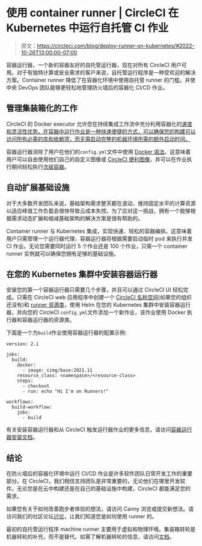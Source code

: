 # 使用 container runner | CircleCI 在 Kubernetes 中运行自托管 CI 作业

> 原文：<https://circleci.com/blog/deploy-runner-on-kubernetes/#2022-10-26T13:00:00-07:00>

容器运行器，一个新的容器友好的自托管运行器，现在对所有 CircleCI 用户可用。对于有独特计算或安全需求的客户来说，自托管运行程序是一种受欢迎的解决方案。Container runner 降低了在容器化环境中使用自托管 runner 的门槛，并使中央 DevOps 团队能够更轻松地管理防火墙后的容器化 CI/CD 作业。

## 管理集装箱化的工作

CircleCI 的 Docker executor 允许您在持续集成工作流中充分利用容器化的[速度和灵活性优势。在容器中运行作业是一种快速便捷的方式，可以确保您的构建可以访问所有必需的库和依赖项，而无需启动完整的机器环境所需的额外启动时间。](https://circleci.com/blog/benefits-of-containerization/)

容器运行器消除了用户在他们的`config.yml`文件中使用 [Docker 语法](https://circleci.com/docs/using-docker)。这意味着用户可以自由使用他们自己的自定义图像或 [CircleCI 便利图像](https://circleci.com/developer/images?imageType=docker)，并可以在作业执行期间轻松执行[次级容器](https://circleci.com/docs/using-docker#using-multiple-docker-images)。

## 自动扩展基础设施

对于大多数开发团队来说，基础架构需求整天都在波动，维持固定水平的计算资源以适应峰值工作负载会很快导致云成本失控。为了应对这一挑战，拥有一个能够根据需求动态扩展和缩减基础架构的解决方案是很有帮助的。

Container runner 与 Kubernetes 集成，实现快速、轻松的容器编排。这意味着用户只需管理一个运行器代理，容器运行器将根据需要启动临时 pod 来执行并发 CI 作业。无论您需要同时运行 5 个作业还是 100 个作业，只需一个 container runner 实例就可以确保您拥有足够的基础设施。

## 在您的 Kubernetes 集群中安装容器运行器

安装您的第一个容器运行器只需要几个步骤，并且可以通过 CircleCI UI 轻松完成。只需在 CircleCI web 应用程序中创建一个 [CircleCI 名称空间](https://circleci.com/docs/runner-concepts/#namespaces-and-resource-classes)(如果您的组织还没有)和 [runner 资源类](https://circleci.com/docs/runner-concepts/#namespaces-and-resource-classes)，使用 Helm 在您的 Kubernetes 集群中安装容器运行器，并向您的 CircleCI `config.yml`文件添加一个新作业，该作业使用 Docker 执行器和容器运行器的资源类。

下面是一个为`build`作业使用容器运行器的配置示例:

```
version: 2.1

jobs:
  build:
    docker:
      - image: cimg/base:2021.11
    resource_class: <namespace>/<resource-class>
    steps:
      - checkout
      - run: echo "Hi I'm on Runners!"

workflows:
  build-workflow:
    jobs:
      - build 
```

有关安装容器运行器和从 CircleCI 触发运行器作业的更多信息，请访问[容器运行器安装文档](https://circleci.com/docs/container-runner-installation/)。

## 结论

在防火墙后的容器化环境中运行 CI/CD 作业是许多软件团队日常开发工作的重要部分。在 CircleCI，我们相信支持团队是非常重要的，无论他们在哪里开发软件。无论您是在云中构建还是在自己的基础设施中构建，CircleCI 都能满足您的需求。

如果您有关于如何改善跑步者体验的想法，请访问 Canny 浏览或提交新想法。请访问我们的社区论坛[讨论](https://discuss.circleci.com/t/self-hosted-runners-on-every-plan-draft/43846/)，让我们知道您是如何使用 runner 的。

最初的自托管运行程序 machine runner 主要用于虚拟和物理环境。集装箱转轮是机器转轮的补充，而不是替代。如需了解机器转轮的信息，请访问[文档](https://circleci.com/docs/runner-overview/)。